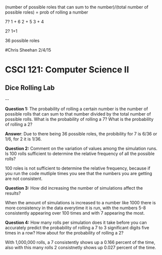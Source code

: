 (number of possible roles that can sum to the number)/(total number of possible roles) = prob of rolling a number

7?
1 + 6
2 + 5
3 + 4


2?
1+1


36 possible roles

#Chris Sheehan 2/4/15

# CSCI 121: Computer Science II
## Dice Rolling Lab

--

**Question 1:** The probability of rolling a certain number is the number of possible rolls that can sum to that number divided by the total number of possible rolls. What is the probability of rolling a 7? What is the probability of rolling a 2?

**Answer**: Due to there being 36 possible roles, the probibility for 7 is 6/36 or 1/6, for 2 it is 1/36.

**Question 2:** Comment on the variation of values among the simulation runs. Is 100 rolls sufficient to determine the relative frequency of all the possible rolls?

100 roles is not sufficient to determine the relative frequency, because if you run the code mutliple times you see that the numbers you are getting are not consistent.

**Question 3:** How did increasing the number of simulations affect the results?

When the amount of simulations is increased to a number like 1000 there is more consistency in the data everytime it is run, with the numbers 5-8 consistently appearing over 100 times and with 7 appearing the most.

**Question 4:** How many rolls per simulation does it take before you can accurately predict the probability of rolling a 7 to 3 significant digits five times in a row? How about for the probability of rolling a 2?

With 1,000,000 rolls, a 7 consistently shows up a 0.166 percent of the time, also with this many rolls 2 consistnetly shows up 0.027 percent of the time.

